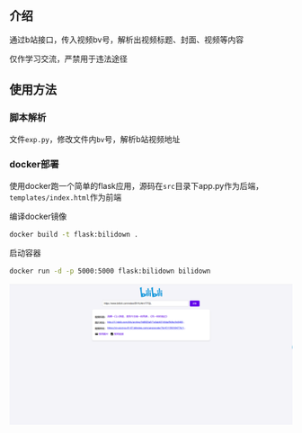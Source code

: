 ## 介绍

通过b站接口，传入视频bv号，解析出视频标题、封面、视频等内容

仅作学习交流，严禁用于违法途径

## 使用方法

### 脚本解析

文件`exp.py`，修改文件内`bv`号，解析b站视频地址

### docker部署 

使用docker跑一个简单的flask应用，源码在`src`目录下app.py作为后端，`templates/index.html`作为前端

编译docker镜像

```bash
docker build -t flask:bilidown .
```

启动容器

```bash
docker run -d -p 5000:5000 flask:bilidown bilidown
```

![bilidown](./assets/bili.png)
